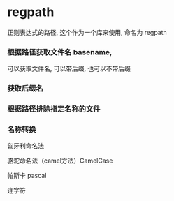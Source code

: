 #  regpath
正则表达式的路径, 这个作为一个库来使用, 命名为 regpath

### 根据路径获取文件名 basename, 

可以获取文件名, 可以带后缀, 也可以不带后缀



### 获取后缀名



###  根据路径排除指定名称的文件



### 名称转换 

匈牙利命名法

骆驼命名法（camel方法）CamelCase

帕斯卡 pascal

连字符


